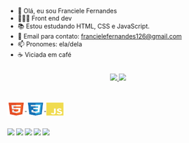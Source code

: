 - 👋 Olá, eu sou Franciele Fernandes
- 👩🏽‍💻 Front end dev
- 📚 Estou estudando HTML, CSS e JavaScript.
- 📧 Email para contato: francielefernandes126@gmail.com
- 📫 Pronomes: ela/dela
- ☕ Viciada em café

##

<div align="center">
  <a href="https://github.com/Francielefernandes06">
  <img height="180em" src="https://github-readme-stats.vercel.app/api?username=Francielefernandes06&show_icons=true&theme=radical&include_all_commits=true&count_private=true"/>
  <img height="180em" src="https://github-readme-stats.vercel.app/api/top-langs/?username=Francielefernandes06&layout=compact&langs_count=7&theme=radical"/>
</div>

##

<div style="display: inline_block"><br>
  <img align="center" alt="Fran-HTML" height="30" width="40" src="https://raw.githubusercontent.com/devicons/devicon/master/icons/html5/html5-original.svg">
  <img align="center" alt="Fran-CSS" height="30" width="40" src="https://raw.githubusercontent.com/devicons/devicon/master/icons/css3/css3-original.svg">
  <img align="center" alt="Fran-Js" height="30" width="40" src="https://raw.githubusercontent.com/devicons/devicon/master/icons/javascript/javascript-plain.svg">
</div>

##

<div> 
  <a href="https://instagram.com/franciele.dev" target="_blank"><img src="https://img.shields.io/badge/-Instagram-%23b6008b?style=for-the-badge&logo=instagram&logoColor=white" target="_blank"></a>
 	<a href="https://www.twitch.tv/franciele_fernandes06" target="_blank"><img src="https://img.shields.io/badge/Twitch-9146FF?style=for-the-badge&logo=twitch&logoColor=white" target="_blank"></a>
  <!--<a href="https://discord.gg/#8630" target="_blank"><img src="https://img.shields.io/badge/Discord-7289DA?style=for-the-badge&logo=discord&logoColor=white" target="_blank"></a>--> 
  <a href = "mailto:francielefernades126@gmail.com"><img src="https://img.shields.io/badge/-Gmail-%23d3403a?style=for-the-badge&logo=gmail&logoColor=white" target="_blank"></a>
  <a href="https://www.linkedin.com/in/franciele-fernandes-92556b1a7/" target="_blank"><img src="https://img.shields.io/badge/-LinkedIn-%230077B5?style=for-the-badge&logo=linkedin&logoColor=white" target="_blank"></a> 
   <a href="https://wa.me/5584994285704?text=Olá,%20Franciele%20Fernandes.%20Tudo%20bem?" target="_blank"><img src="https://img.shields.io/badge/-WhatsApp-%2325c862?style=for-the-badge&logo=whatsapp&logoColor=white" target="_blank"></a> 
